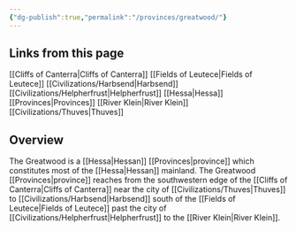 ```yaml
---
{"dg-publish":true,"permalink":"/provinces/greatwood/"}
---
```


## Links from this page
[[Cliffs of Canterra\|Cliffs of Canterra]]
[[Fields of Leutece\|Fields of Leutece]]
[[Civilizations/Harbsend\|Harbsend]]
[[Civilizations/Helpherfrust\|Helpherfrust]]
[[Hessa\|Hessa]]
[[Provinces\|Provinces]]
[[River Klein\|River Klein]]
[[Civilizations/Thuves\|Thuves]]
## Overview
The Greatwood is a [[Hessa\|Hessan]] [[Provinces\|province]] which constitutes most of the [[Hessa\|Hessan]] mainland. The Greatwood [[Provinces\|province]] reaches from the southwestern edge of the [[Cliffs of Canterra\|Cliffs of Canterra]] near the city of [[Civilizations/Thuves\|Thuves]] to [[Civilizations/Harbsend\|Harbsend]] south of the [[Fields of Leutece\|Fields of Leutece]] past the city of [[Civilizations/Helpherfrust\|Helpherfrust]] to the [[River Klein\|River Klein]].